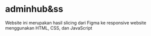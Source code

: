 # adminhub&ss
Website ini merupakan hasil slicing dari Figma ke responsive website menggunakan HTML, CSS, dan JavaScript
